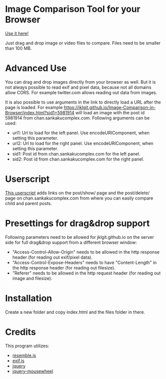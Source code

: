 # Image Comparison Tool for your Browser

[Use it here!](https://jklgit.github.io/Image-Comparison-in-Browser/index.html)

Just drag and drop image or video files to compare. Files need to be smaller than 100 MB.

# Advanced Use

You can drag and drop images directly from your browser as well. But it is not always possible to read exif and pixel data, because not all domains allow CORS. For example twitter.com allows reading out data from images.

It is also possible to use arguments in the link to directly load a URL after the page is loaded. For example https://jklgit.github.io/Image-Comparison-in-Browser/index.html?sid1=5981914 will load an image with the post id 5981914 from chan.sankakucomplex.com. Following arguments can be used:

* url1: Url to load for the left panel. Use encodeURIComponent, when setting this parameter.
* url2: Url to load for the right panel. Use encodeURIComponent, when setting this parameter.
* sid1: Post id from chan.sankakucomplex.com for the left panel.
* sid2: Post id from chan.sankakucomplex.com for the right panel.

# Userscript

[This userscript](https://jklgit.github.io/Image-Comparison-in-Browser/Sankakucomplex_Compare_Images_Github.user.js) adds links on the post/show/ page and the post/delete/ page on chan.sankakucomplex.com from where you can easily compare child and parent posts.

# Presettings for drag&drop support

Following parameters need to be allowed for jklgit.github.io on the server side for full drag&drop support from a different browser window:

* "Access-Control-Allow-Origin" needs to be allowed in the http response header (for reading out exif/pixel data).
* "Access-Control-Expose-Headers" needs to have "Content-Length" in the http response header (for reading out filesize).
* "Referer" needs to be allowed in the http request header (for reading out image and filesize).

# Installation

Create a new folder and copy index.html and the files folder in there.

# Credits

This program utilizes:

* [resemble.js](https://github.com/Huddle/Resemble.js)
* [exif.js](https://github.com/exif-js/exif-js)
* [jquery](https://github.com/jquery/jquery)
* [jquery-mousewheel](https://github.com/jquery/jquery-mousewheel)
